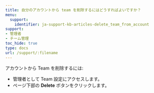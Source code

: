 ```yaml
---
title: 自分のアカウントから team を削除するにはどうすればよいですか？
menu:
  support:
    identifier: ja-support-kb-articles-delete_team_from_account
support:
- 管理者
- チーム管理
toc_hide: true
type: docs
url: /support/:filename
---
```


アカウントから Team を削除するには:

- 管理者として Team 設定にアクセスします。
- ページ下部の **Delete** ボタンをクリックします。